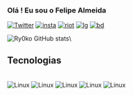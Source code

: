 ### Olá ! Eu sou o Felipe Almeida

[![Twitter](https://img.shields.io/badge/Twitter-1DA1F2?style=for-the-badge&logo=twitter&logoColor=white)](https://twitter.com/fealm3ida) [![insta](https://img.shields.io/badge/Instagram-E4405F?style=for-the-badge&logo=instagram&logoColor=white)](https://www.instagram.com/falmeida.sh/) [![riot](https://img.shields.io/badge/Riot_Games-D32936?style=for-the-badge&logo=riot-games&logoColor=white)](Ry0ko) [![lg](https://img.shields.io/badge/Shell_Script-121011?style=for-the-badge&logo=gnu-bash&logoColor=white)]() [![bd](https://img.shields.io/badge/PostgreSQL-316192?style=for-the-badge&logo=postgresql&logoColor=white)]() 

![Ry0ko GitHub stats](https://github-readme-stats.vercel.app/api?username=Ry0ko&show_icons=true&theme=radical)\\

## Tecnologias
<div style ="display: inline_block"><br/>
    <img align="center" alt="Linux" src="https://img.shields.io/badge/Linux-FCC624?style=for-the-badge&logo=linux&logoColor=black" />
    <img align="center" alt="Linux" src="https://img.shields.io/badge/Red%20Hat-EE0000?style=for-the-badge&logo=redhat&logoColor=white" />
     <img align="center" alt="Linux" src="https://img.shields.io/badge/Python-14354C?style=for-the-badge&logo=python&logoColor=white" />
     <img align="center" alt="Linux" src="https://img.shields.io/badge/Shell_Script-121011?style=for-the-badge&logo=gnu-bash&logoColor=white" />
     <img align="center" alt="Linux" src="https://img.shields.io/badge/PostgreSQL-316192?style=for-the-badge&logo=postgresql&logoColor=white" /> 
</div>    
